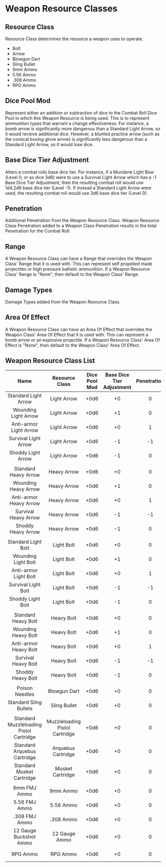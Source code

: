 # Weapon Resource Classes

## Resource Class

Resource Class determines the resource a weapon uses to operate.

- Bolt
- Arrow
- Blowgun Dart
- Sling Bullet
- 9mm Ammo
- 5.56 Ammo
- .308 Ammo
- RPG Ammo

## Dice Pool Mod

Represent either an addition or subtraction of dice to the Combat Roll Dice Pool in which this Weapon Resource is being used. This is to represent ammunition types that warrant a change effectiveness. For instance, a bomb arrow is significantly more dangerous than a Standard Light Arrow, so it would receive additional dice. However, a blunted practice arrow (such as the comical boxing glove arrow) is significantly less dangerous than a Standard Light Arrow, so it would lose dice.

## Base Dice Tier Adjustment

Alters a combat rolls base dice tier. For instance, if a Mundane Light Bow (Level 0, or as dice 3d6) were to use a Survival Light Arrow which has a -1 Base Dice Tier Adjustment, then the resulting combat roll would use 1d4,2d6 base dice tier (Level -1). If instead a Standard Light Arrow were used, the resulting combat roll would use 3d6 base dice tier (Level 0).

## Penetration

Additional Penetration from the Weapon Resource Class. Weapon Resource Class Penetration added to a Weapon Class Penetration results in the total Penetration for the Combat Roll.

## Range

A Weapon Resource Class can have a Range that overrides the Weapon Class' Range that it is used with. This can represent self propelled made projectiles or high pressure ballistic ammunition. If a Weapon Resource Class' Range is "None", then default to the Weapon Class' Range.

## Damage Types

Damage Types added from the Weapon Resource Class.

## Area Of Effect

A Weapon Resource Class can have an Area Of Effect that overrides the Weapon Class' Area Of Effect that it is used with. This can represent a bomb arrow or an explosive projectile. If a Weapon Resource Class' Area Of Effect is "None", then default to the Weapon Class' Area Of Effect.

## Weapon Resource Class List

|                  Name                   |         Resource Class         | Dice Pool Mod | Base Dice Tier Adjustment | Penetration | Range | Damage<br />Types | Area Of<br />Effect |
| :-------------------------------------: | :----------------------------: | :-----------: | :-----------------------: | :---------: | :---: | :---------------: | :-----------------: |
|          Standard Light Arrow           |          Light Arrow           |     +0d6      |            +0             |      0      | None  |      Pierce       |                     |
|          Wounding Light Arrow           |          Light Arrow           |     +0d6      |            +1             |      0      | None  |   Pierce, Bleed   |                     |
|         Anti-armor Light Arrow          |          Light Arrow           |     +0d6      |            +0             |      1      | None  |      Pierce       |                     |
|          Survival Light Arrow           |          Light Arrow           |     +0d6      |            -1             |     -1      | None  |      Pierce       |                     |
|           Shoddy Light Arrow            |          Light Arrow           |     +0d6      |            -1             |      0      | None  |      Pierce       |                     |
|                                         |                                |               |                           |             |       |                   |                     |
|          Standard Heavy Arrow           |          Heavy Arrow           |     +0d6      |            +0             |      0      | None  |      Pierce       |                     |
|          Wounding Heavy Arrow           |          Heavy Arrow           |     +0d6      |            +1             |      0      | None  |   Pierce, Bleed   |                     |
|         Anti-armor Heavy Arrow          |          Heavy Arrow           |     +0d6      |            +0             |      1      | None  |      Pierce       |                     |
|          Survival Heavy Arrow           |          Heavy Arrow           |     +0d6      |            -1             |     -1      | None  |      Pierce       |                     |
|           Shoddy Heavy Arrow            |          Heavy Arrow           |     +0d6      |            -1             |      0      | None  |      Pierce       |                     |
|                                         |                                |               |                           |             |       |                   |                     |
|           Standard Light Bolt           |           Light Bolt           |     +0d6      |            +0             |      0      | None  |      Pierce       |                     |
|           Wounding Light Bolt           |           Light Bolt           |     +0d6      |            +1             |      0      | None  |   Pierce, Bleed   |                     |
|          Anti-armor Light Bolt          |           Light Bolt           |     +0d6      |            +0             |      1      | None  |      Pierce       |                     |
|           Survival Light Bolt           |           Light Bolt           |     +0d6      |            -1             |     -1      | None  |      Pierce       |                     |
|            Shoddy Light Bolt            |           Light Bolt           |     +0d6      |            -1             |      0      | None  |      Pierce       |                     |
|                                         |                                |               |                           |             |       |                   |                     |
|           Standard Heavy Bolt           |           Heavy Bolt           |     +0d6      |            +0             |      0      | None  |      Pierce       |                     |
|           Wounding Heavy Bolt           |           Heavy Bolt           |     +0d6      |            +1             |      0      | None  |   Pierce, Bleed   |                     |
|          Anti-armor Heavy Bolt          |           Heavy Bolt           |     +0d6      |            +0             |      1      | None  |      Pierce       |                     |
|           Survival Heavy Bolt           |           Heavy Bolt           |     +0d6      |            -1             |     -1      | None  |      Pierce       |                     |
|            Shoddy Heavy Bolt            |           Heavy Bolt           |     +0d6      |            -1             |      0      | None  |      Pierce       |                     |
|                                         |                                |               |                           |             |       |                   |                     |
|             Poison Needles              |          Blowgun Dart          |     +0d6      |            +0             |      0      | None  |      Poison       |                     |
|         Standard Sling Bullets          |          Sling Bullet          |     +0d6      |            +0             |      0      | None  |     Bludgeon      |                     |
|                                         |                                |               |                           |             |       |                   |                     |
| Standard Muzzleloading Pistol Cartridge | Muzzleloading Pistol Cartridge |     +0d6      |            +0             |      0      | None  |      Pierce       |                     |
|       Standard Arquebus Cartridge       |       Arquebus Cartridge       |     +0d6      |            +0             |      0      | None  |      Pierce       |                     |
|        Standard Musket Cartridge        |        Musket Cartridge        |     +0d6      |            +0             |      0      | None  |      Pierce       |                     |
|                                         |                                |               |                           |             |       |                   |                     |
|              9mm FMJ Ammo               |            9mm Ammo            |     +0d6      |            +0             |      0      | None  |      Pierce       |                     |
|              5.56 FMJ Ammo              |           5.56 Ammo            |     +0d6      |            +0             |      0      | None  |      Pierce       |                     |
|              .308 FMJ Ammo              |           .308 Ammo            |     +0d6      |            +0             |      0      | None  |      Pierce       |                     |
|         12 Gauge Buckshot Ammo          |         12 Gauge Ammo          |     +0d6      |            +0             |      0      | None  |      Pierce       |                     |
|                RPG Ammo                 |            RPG Ammo            |     +0d6      |            +0             |      0      | None  |  Fire, Shockwave  |    30 ft Sphere     |
